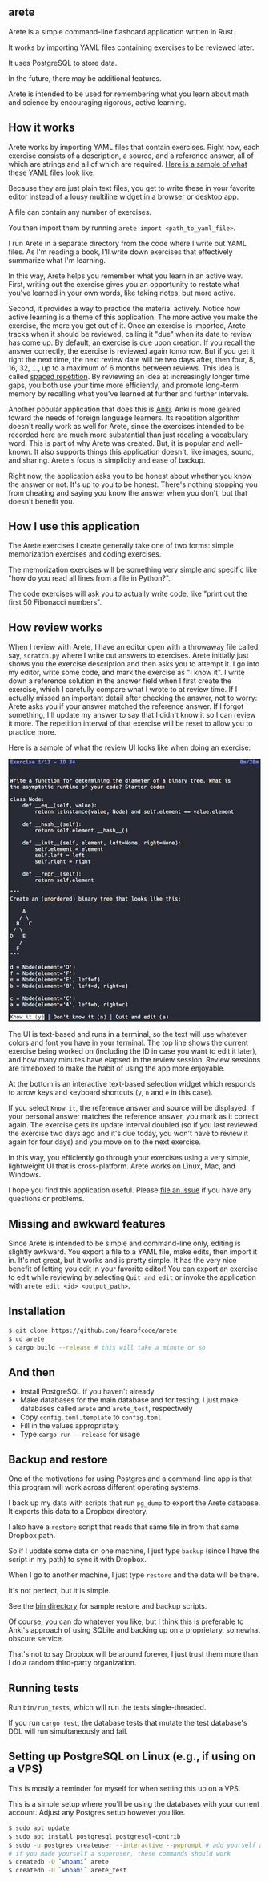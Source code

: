 arete
-----

Arete is a simple command-line flashcard application written in Rust.

It works by importing YAML files containing exercises to be reviewed later.

It uses PostgreSQL to store data.

In the future, there may be additional features.

Arete is intended to be used for remembering what you learn about math and
science by encouraging rigorous, active learning.

## How it works

Arete works by importing YAML files that contain exercises. Right now, each
exercise consists of a description, a source, and a reference answer, all of
which are strings and all of which are required.
<a
href="https://github.com/fearofcode/arete/blob/master/sample_files/valid/thinking_like_a_programmer.yaml">Here
is a sample of what these YAML files look like</a>.

Because they are just plain text files, you get to write these in your
favorite editor instead of a lousy multiline widget in a browser or desktop
app.

A file can contain any number of exercises.

You then import them by running `arete import <path_to_yaml_file>`.

I run Arete in a separate directory from the code where I write out YAML
files. As I'm reading a book, I'll write down exercises that effectively
summarize what I'm learning.

In this way, Arete helps you remember what you learn in an active way. First,
writing out the exercise gives you an opportunity to restate what you've
learned in your own words, like taking notes, but more active.

Second, it provides a way to practice the material actively. Notice how
active learning is a theme of this application. The more active you make the
exercise, the more you get out of it. Once an exercise is imported, Arete
tracks when it should be reviewed, calling it "due" when its date to review
has come up. By default, an exercise is due upon creation. If you recall the
answer correctly, the exercise is reviewed again tomorrow. But if you get it
right the next time, the next review date will be two days after, then four,
8, 16, 32, ..., up to a maximum of 6 months between reviews. This idea is
called <a href="https://en.wikipedia.org/wiki/Spaced_repetition">spaced
repetition</a>. By reviewing an idea at increasingly longer time gaps, you
both use your time more efficiently, and promote long-term memory by
recalling what you've learned at further and further intervals.

Another popular application that does this is <a
href="https://apps.ankiweb.net/">Anki</a>. Anki is more geared toward the
needs of foreign language learners. Its repetition algorithm doesn't really
work as well for Arete, since the exercises intended to be recorded here are
much more substantial than just recaling a vocabulary word. This is part of
why Arete was created. But, it is popular and well-known. It also supports
things this application doesn't, like images, sound, and sharing. Arete's
focus is simplicity and ease of backup.

Right now, the application asks you to be honest about whether you know the
answer or not. It's up to you to be honest. There's nothing stopping you from
cheating and saying you know the answer when you don't, but that doesn't
benefit you.

## How I use this application

The Arete exercises I create generally take one of two forms: simple
memorization exercises and coding exercises.

The memorization exercises will be something very simple and specific like
"how do you read all lines from a file in Python?".

The code exercises will ask you to actually write code, like "print out the
first 50 Fibonacci numbers".

## How review works

When I review with Arete, I have an editor open with a throwaway file called,
say, `scratch.py` where I write out answers to exercises. Arete initially
just shows you the exercise description and then asks you to attempt it. I go
into my editor, write some code, and mark the exercise as "I know it". I
write down a reference solution in the answer field when I first create the
exercise, which I carefully compare what I wrote to at review time. If I
actually missed an important detail after checking the answer, not to worry:
Arete asks you if your answer matched the reference answer. If I forgot
something, I'll update my answer to say that I didn't know it so I can review
it more. The repetition interval of that exercise will be reset to allow you
to practice more.

Here is a sample of what the review UI looks like when doing an exercise:

<img src="https://raw.githubusercontent.com/fearofcode/arete/master/review_ui.png" alt="Sample Arete review screen.">

The UI is text-based and runs in a terminal, so the text will use whatever
colors and font you have in your terminal. The top line shows the current
exercise being worked on (including the ID in case you want to edit it
later), and how many minutes have elapsed in the review session. Review
sessions are timeboxed to make the habit of using the app more enjoyable.

At the bottom is an interactive text-based selection widget which responds to
arrow keys and keyboard shortcuts (`y`, `n` and `e` in this case).

If you select `Know it`, the reference answer and source will be displayed.
If your personal answer matches the reference answer, you mark as it correct
again. The exercise gets its update interval doubled (so if you last reviewed
the exercise two days ago and it's due today, you won't have to review it
again for four days) and you move on to the next exercise.

In this way, you efficiently go through your exercises using a very simple,
lightweight UI that is cross-platform. Arete works on Linux, Mac, and
Windows.

I hope you find this application useful. Please <a
href="https://github.com/fearofcode/arete">file an issue</a> if you have any
questions or problems.

## Missing and awkward features

Since Arete is intended to be simple and command-line only, editing is
slightly awkward. You export a file to a YAML file, make edits, then import
it in. It's not great, but it works and is pretty simple. It has the very
nice benefit of letting you edit in your favorite editor! You can export an
exercise to edit while reviewing by selecting `Quit and edit` or invoke the
application with `arete edit <id> <output_path>`.

## Installation

```bash
$ git clone https://github.com/fearofcode/arete
$ cd arete
$ cargo build --release # this will take a minute or so
```

## And then

- Install PostgreSQL if you haven't already
- Make databases for the main database and for testing. I just make databases
called `arete` and `arete_test`, respectively
- Copy `config.toml.template` to `config.toml`
- Fill in the values appropriately
- Type `cargo run --release` for usage

## Backup and restore

One of the motivations for using Postgres and a command-line app is that this
program will work across different operating systems.

I back up my data with scripts that run `pg_dump` to export the Arete
database. It exports this data to a Dropbox directory.

I also have a `restore` script that reads that same file in from that same
Dropbox path.

So if I update some data on one machine, I just type `backup` (since I have
the script in my path) to sync it with Dropbox.

When I go to another machine, I just type `restore` and the data will be
there.

It's not perfect, but it is simple.

See the <a href="https://github.com/fearofcode/arete/tree/master/bin">bin
directory</a> for sample restore and backup scripts.

Of course, you can do whatever you like, but I think this is preferable to
Anki's approach of using SQLite and backing up on a proprietary, somewhat
obscure service.

That's not to say Dropbox will be around forever, I just trust them more than
I do a random third-party organization.

## Running tests

Run `bin/run_tests`, which will run the tests single-threaded.

If you run `cargo test`, the database tests that mutate the test database's
DDL will run simultaneously and fail.

## Setting up PostgreSQL on Linux (e.g., if using on a VPS)

This is mostly a reminder for myself for when setting this up on a VPS.

This is a simple setup where you'll be using the databases with your current
account. Adjust any Postgres setup however you like.

```bash
$ sudo apt update
$ sudo apt install postgresql postgresql-contrib
$ sudo -u postgres createuser --interactive --pwprompt # add yourself as a postgres user
# if you made yourself a superuser, these commands should work
$ createdb -O `whoami` arete
$ createdb -O `whoami` arete_test
```
